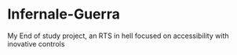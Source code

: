 # Infernale-Guerra
My End of study project, an RTS in hell focused on accessibility with inovative controls
